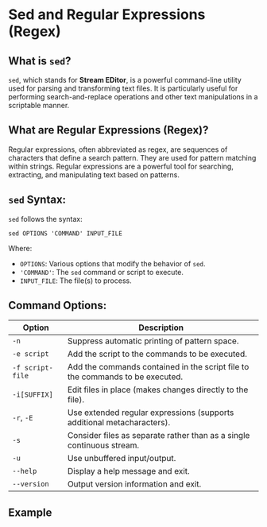 # Sed and Regular Expressions (Regex)

## What is `sed`?

`sed`, which stands for **Stream EDitor**, is a powerful command-line utility used for parsing and transforming text files. It is particularly useful for performing search-and-replace operations and other text manipulations in a scriptable manner.

## What are Regular Expressions (Regex)?

Regular expressions, often abbreviated as regex, are sequences of characters that define a search pattern. They are used for pattern matching within strings. Regular expressions are a powerful tool for searching, extracting, and manipulating text based on patterns.

## `sed` Syntax:

`sed` follows the syntax:

```
sed OPTIONS 'COMMAND' INPUT_FILE
```
Where:

- `OPTIONS`: Various options that modify the behavior of `sed`.
- `'COMMAND'`: The `sed` command or script to execute.
- `INPUT_FILE`: The file(s) to process.

## Command Options:

| Option          | Description                                                                          |
|-----------------|--------------------------------------------------------------------------------------|
| `-n`            | Suppress automatic printing of pattern space.                                        |
| `-e script`     | Add the script to the commands to be executed.                                       |
| `-f script-file`| Add the commands contained in the script file to the commands to be executed.        |
| `-i[SUFFIX]`    | Edit files in place (makes changes directly to the file).                             |
| `-r`, `-E`      | Use extended regular expressions (supports additional metacharacters).                |
| `-s`            | Consider files as separate rather than as a single continuous stream.                 |
| `-u`            | Use unbuffered input/output.                                                         |
| `--help`        | Display a help message and exit.                                                     |
| `--version`     | Output version information and exit.        


## Example

